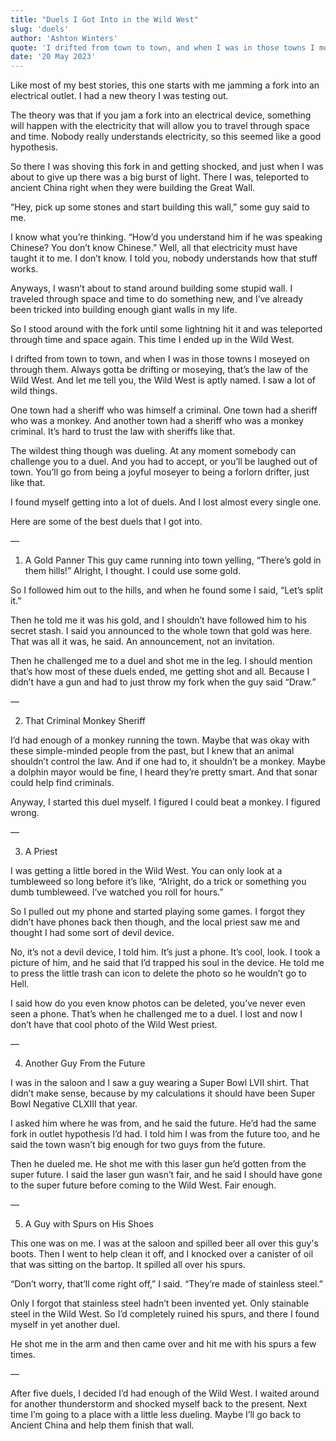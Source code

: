 ```yaml
---
title: "Duels I Got Into in the Wild West"
slug: 'duels'
author: 'Ashton Winters'
quote: 'I drifted from town to town, and when I was in those towns I moseyed on through them. Always gotta be drifting or moseying, that’s the law of the Wild West.'
date: '20 May 2023'
---
```


Like most of my best stories, this one starts with me jamming a fork into an electrical outlet. I had a new theory I was testing out.

The theory was that if you jam a fork into an electrical device, something will happen with the electricity that will allow you to travel through space and time. Nobody really understands electricity, so this seemed like a good hypothesis.

So there I was shoving this fork in and getting shocked, and just when I was about to give up there was a big burst of light. There I was, teleported to ancient China right when they were building the Great Wall.

“Hey, pick up some stones and start building this wall,” some guy said to me.

I know what you’re thinking. “How’d you understand him if he was speaking Chinese? You don’t know Chinese.” Well, all that electricity must have taught it to me. I don’t know. I told you, nobody understands how that stuff works.

Anyways, I wasn’t about to stand around building some stupid wall. I traveled through space and time to do something new, and I’ve already been tricked into building enough giant walls in my life.

So I stood around with the fork until some lightning hit it and was teleported through time and space again. This time I ended up in the Wild West.

I drifted from town to town, and when I was in those towns I moseyed on through them. Always gotta be drifting or moseying, that’s the law of the Wild West. And let me tell you, the Wild West is aptly named. I saw a lot of wild things.

One town had a sheriff who was himself a criminal. One town had a sheriff who was a monkey. And another town had a sheriff who was a monkey criminal. It’s hard to trust the law with sheriffs like that.

The wildest thing though was dueling. At any moment somebody can challenge you to a duel. And you had to accept, or you’ll be laughed out of town. You’ll go from being a joyful moseyer to being a forlorn drifter, just like that.

I found myself getting into a lot of duels. And I lost almost every single one.

Here are some of the best duels that I got into.

—

1. A Gold Panner
This guy came running into town yelling, “There’s gold in them hills!” Alright, I thought. I could use some gold.

So I followed him out to the hills, and when he found some I said, “Let’s split it.”

Then he told me it was his gold, and I shouldn’t have followed him to his secret stash. I said you announced to the whole town that gold was here. That was all it was, he said. An announcement, not an invitation.

Then he challenged me to a duel and shot me in the leg. I should mention that’s how most of these duels ended, me getting shot and all. Because I didn’t have a gun and had to just throw my fork when the guy said “Draw.”

—

2. That Criminal Monkey Sheriff

I’d had enough of a monkey running the town. Maybe that was okay with these simple-minded people from the past, but I knew that an animal shouldn’t control the law. And if one had to, it shouldn’t be a monkey. Maybe a dolphin mayor would be fine, I heard they’re pretty smart. And that sonar could help find criminals.

Anyway, I started this duel myself. I figured I could beat a monkey. I figured wrong.

—

3. A Priest

I was getting a little bored in the Wild West. You can only look at a tumbleweed so long before it’s like, “Alright, do a trick or something you dumb tumbleweed. I’ve watched you roll for hours.”

So I pulled out my phone and started playing some games. I forgot they didn’t have phones back then though, and the local priest saw me and thought I had some sort of devil device.

No, it’s not a devil device, I told him. It’s just a phone. It’s cool, look. I took a picture of him, and he said that I’d trapped his soul in the device. He told me to press the little trash can icon to delete the photo so he wouldn’t go to Hell.

I said how do you even know photos can be deleted, you’ve never even seen a phone. That’s when he challenged me to a duel. I lost and now I don’t have that cool photo of the Wild West priest.

—

4. Another Guy From the Future

I was in the saloon and I saw a guy wearing a Super Bowl LVII shirt. That didn’t make sense, because by my calculations it should have been Super Bowl Negative CLXIII that year.

I asked him where he was from, and he said the future. He’d had the same fork in outlet hypothesis I’d had. I told him I was from the future too, and he said the town wasn’t big enough for two guys from the future.

Then he dueled me. He shot me with this laser gun he’d gotten from the super future. I said the laser gun wasn’t fair, and he said I should have gone to the super future before coming to the Wild West. Fair enough.

—

5. A Guy with Spurs on His Shoes

This one was on me. I was at the saloon and spilled beer all over this guy's boots. Then I went to help clean it off, and I knocked over a canister of oil that was sitting on the bartop. It spilled all over his spurs.

“Don’t worry, that’ll come right off,” I said. “They’re made of stainless steel.”

Only I forgot that stainless steel hadn’t been invented yet. Only stainable steel in the Wild West. So I’d completely ruined his spurs, and there I found myself in yet another duel.

He shot me in the arm and then came over and hit me with his spurs a few times.

—

After five duels, I decided I’d had enough of the Wild West. I waited around for another thunderstorm and shocked myself back to the present. Next time I’m going to a place with a little less dueling. Maybe I’ll go back to Ancient China and help them finish that wall.